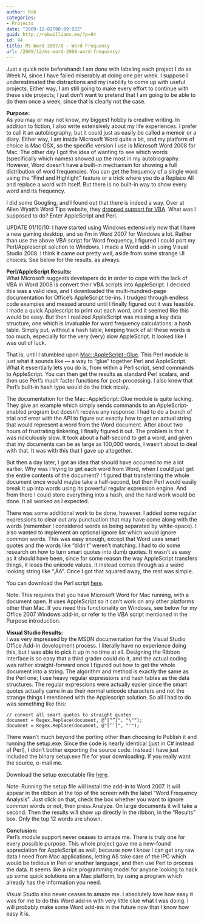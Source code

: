 ```yaml
---
author: Rob
categories:
- Projects
date: "2009-12-02T00:09:02Z"
guid: http://robwilliams.me/?p=94
id: 94
title: MS Word 2007/8 – Word Frequency
url: /2009/12/ms-word-2008-word-frequency/
---
```

Just a quick note beforehand: I am done with labeling each project I do as Week N, since I have failed miserably at doing one per week. I suppose I underestimated the distractions and my inability to come up with useful projects. Either way, I am still going to make every effort to continue with these side projects; I just don’t want to pretend that I am going to be able to do them once a week, since that is clearly not the case.

**Purpose:**  
As you may or may not know, my biggest hobby is creative writing. In addition to fiction, I also write extensively about my life experiences. I prefer to call it an autobiography, but it could just as easily be called a memoir or a diary. Either way, I am inside Microsoft Word quite a bit, and my platform of choice is Mac OSX, so the specific version I use is Microsoft Word 2008 for Mac. The other day I got the idea of wanting to see which words (specifically which names) showed up the most in my autobiography. However, Word doesn’t have a built-in mechanism for showing a full distribution of word frequencies. You can get the frequency of a single word using the “Find and Highlight” feature or a trick where you do a Replace All and replace a word with itself. But there is no built-in way to show every word and its frequency.

I did some Googling, and I found out that there is indeed a way. Over at Allen Wyatt’s Word Tips website, they [dropped support for VBA](http://www.microsoft.com/mac/developers/default.mspx?CTT=PageView&clr=99-21-0&target=7b1c718f-a611-4612-b3cf-f96d4babbf261033&srcid=ad148fd4-1f3c-4690-8198-9a137b91f09d1033&ep=7). What was I supposed to do? Enter AppleScript and Perl.

UPDATE 01/10/10: I have started using Windows extensively now that I have a new gaming desktop, and so I’m in Word 2007 for Windows a lot. Rather than use the above VBA script for Word frequency, I figured I could port my Perl/Applescript solution to Windows. I made a Word add-in using Visual Studio 2008. I think it came out pretty well, aside from some strange UI choices. See below for the results, as always.

**Perl/AppleScript Results:**  
What Microsoft suggests developers do in order to cope with the lack of VBA in Word 2008 is convert their VBA scripts into AppleScript. I decided this was a valid idea, and I downloaded the multi-hundred-page documentation for Office’s AppleScript tie-ins. I trudged through endless code examples and messed around until I finally figured out it was feasible. I made a quick Applescript to print out each word, and it seemed like this would be easy. But then I realized AppleScript was missing a key data structure, one which is invaluable for word frequency calculations: a hash table. Simply put, without a hash table, keeping track of all these words is too much, especially for the very (very) slow AppleScript. It looked like I was out of luck.

That is, until I stumbled upon [Mac::AppleScript::Glue](http://search.cpan.org/~jlabovitz/Mac-AppleScript-Glue-0.03/Glue.pm). This Perl module is just what it sounds like — a way to “glue” together Perl and AppleScript. What it essentially lets you do is, from within a Perl script, send commands to AppleScript. You can then get the results as standard Perl scalars, and then use Perl’s much faster functions for post-processing. I also knew that Perl’s built-in hash type would do the trick nicely.

The documentation for the Mac::AppleScript::Glue module is quite lacking. They give an example which simply sends commands to an AppleScript-enabled program but doesn’t receive any response. I had to do a bunch of trial and error with the API to figure out exactly how to get an actual string that would represent a word from the Word document. After about two hours of frustrating tinkering, I finally figured it out. The problem is that it was ridiculously slow. It took about a half-second to get a word, and given that my documents can be as large as 100,000 words, I wasn’t about to deal with that. It was with this that I gave up altogether.

But then a day later, I got an idea that should have occurred to me a lot earlier. Why was I trying to get each word from Word, when I could just get the entire contents of the document? I figured that transferring the whole document once would maybe take a half-second, but then Perl would easily break it up into words using its powerful regular expression engine. And from there I could store everything into a hash, and the hard work would be done. It all worked as I expected.

There was some additional work to be done, however. I added some regular expressions to clear out any punctuation that may have come along with the words (remember I considered words as being separated by white-space). I also wanted to implement an optional ignore list which would ignore common words. This was easy enough, except that Word uses smart quotes and the words like “didn’t” weren’t matching. I had to do some research on how to turn smart quotes into dumb quotes. It wasn’t as easy as it should have been, since for some reason the way AppleScript transfers things, it loses the unicode values. It instead comes through as a weird looking string like “‚Äô”. Once I got that squared away, the rest was simple.

You can download the Perl script [here](/weekly/wordfreq.zip "Word Frequencies for Word 2008").

Note: This requires that you have Microsoft Word for Mac running, with a document open. It uses AppleScript so it can’t work on any other platforms other than Mac. If you need this functionality on Windows, see below for my Office 2007 Windows add-in, or refer to the VBA script mentioned in the Purpose introduction.

**Visual Studio Results:**  
I was very impressed by the MSDN documentation for the Visual Studio Office Add-In development process. I literally have no experience doing this, but I was able to pick it up in no time at all. Designing the Ribbon interface is so easy that a third grader could do it, and the actual coding was rather straight-forward once I figured out how to get the whole document into a string. The algorithm and method is exactly the same as the Perl one; I use heavy regular expressions and hash tables as the data structures. The regular expressions were actually easier since the smart quotes actually came in as their normal unicode characters and not the strange things I mentioned with the Applescript solution. So all I had to do was something like this:  
```
// convert all smart quotes to straight quotes
document = Regex.Replace(document, @"[“”]", "\"");
document = Regex.Replace(document, @"[‘’]", "'");
``` 
There wasn’t much beyond the porting other than choosing to Publish it and running the setup.exe. Since the code is nearly identical (just in C# instead of Perl), I didn’t bother exporting the source code. Instead I have just included the binary setup.exe file for your downloading. If you really want the source, e-mail me.

Download the setup executable file [here](/weekly/WordFrequencyWindows.zip "Word Frequency Word Add-In for Word 2007 Windows").

Note: Running the setup file will install the add-in to Word 2007. It will appear in the ribbon at the top of the screen with the label “Word Frequency Analysis”. Just click on that, check the box whether you want to ignore common words or not, then press Analyze. On large documents it will take a second. Then the results will show up directly in the ribbon, in the “Results” box. Only the top 12 words are shown.

**Conclusion:**  
Perl’s module support never ceases to amaze me. There is truly one for every possible purpose. This whole project gave me a new-found appreciation for AppleScript as well, because now I know I can get any raw data I need from Mac applications, letting AS take care of the IPC which would be tedious in Perl or another language, and then use Perl to process the data. It seems like a nice programming model for anyone looking to hack up some quick solutions on a Mac platform, by using a program which already has the information you need.

Visual Studio also never ceases to amaze me. I absolutely love how easy it was for me to do this Word add-in with very little clue what I was doing. I will probably make some Word add-ins in the future now that I know how easy it is.